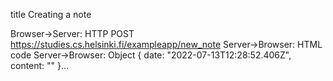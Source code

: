title Creating a note

Browser->Server: HTTP POST https://studies.cs.helsinki.fi/exampleapp/new_note
Server->Browser: HTML code
Server->Browser: Object { date: "2022-07-13T12:28:52.406Z", content: "" }...
